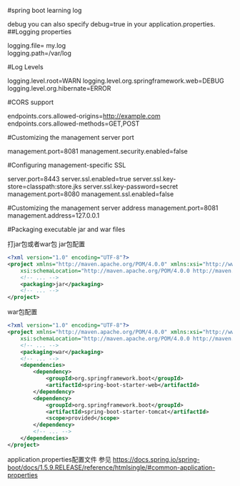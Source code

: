 #spring boot learning log

debug
you can also specify debug=true in your application.properties.
##Logging properties

logging.file= my.log   
logging.path=/var/log

#Log Levels

logging.level.root=WARN
logging.level.org.springframework.web=DEBUG
logging.level.org.hibernate=ERROR

#CORS support

endpoints.cors.allowed-origins=http://example.com
endpoints.cors.allowed-methods=GET,POST

#Customizing the management server port

management.port=8081
management.security.enabled=false

#Configuring management-specific SSL

server.port=8443
server.ssl.enabled=true
server.ssl.key-store=classpath:store.jks
server.ssl.key-password=secret
management.port=8080
management.ssl.enabled=false

#Customizing the management server address
management.port=8081
management.address=127.0.0.1

#Packaging executable jar and war files

打jar包或者war包
jar包配置
```xml
<?xml version="1.0" encoding="UTF-8"?>
<project xmlns="http://maven.apache.org/POM/4.0.0" xmlns:xsi="http://www.w3.org/2001/XMLSchema-instance"
    xsi:schemaLocation="http://maven.apache.org/POM/4.0.0 http://maven.apache.org/xsd/maven-4.0.0.xsd">
    <!-- ... -->
    <packaging>jar</packaging>
    <!-- ... -->
</project>
```

war包配置
```xml
<?xml version="1.0" encoding="UTF-8"?>
<project xmlns="http://maven.apache.org/POM/4.0.0" xmlns:xsi="http://www.w3.org/2001/XMLSchema-instance"
    xsi:schemaLocation="http://maven.apache.org/POM/4.0.0 http://maven.apache.org/xsd/maven-4.0.0.xsd">
    <!-- ... -->
    <packaging>war</packaging>
    <!-- ... -->
    <dependencies>
        <dependency>
            <groupId>org.springframework.boot</groupId>
            <artifactId>spring-boot-starter-web</artifactId>
        </dependency>
        <dependency>
            <groupId>org.springframework.boot</groupId>
            <artifactId>spring-boot-starter-tomcat</artifactId>
            <scope>provided</scope>
        </dependency>
        <!-- ... -->
    </dependencies>
</project>
```


application.properties配置文件
参见
https://docs.spring.io/spring-boot/docs/1.5.9.RELEASE/reference/htmlsingle/#common-application-properties
